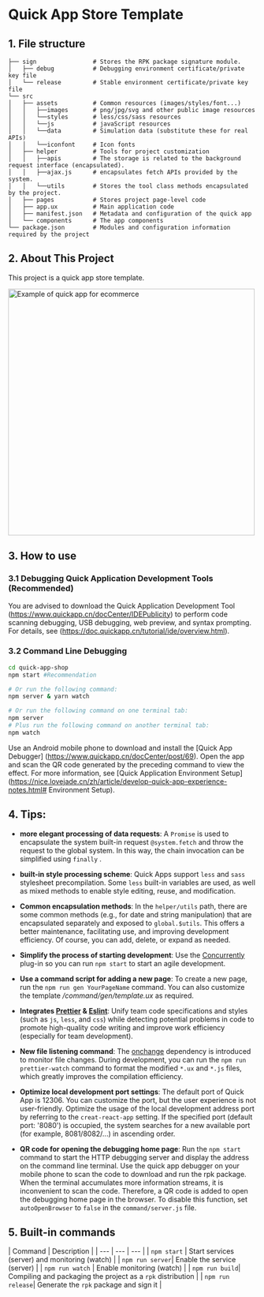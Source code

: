 # Quick App Store Template

## 1. File structure


```
├── sign                # Stores the RPK package signature module.
│   ├── debug           # Debugging environment certificate/private key file
│   └── release         # Stable environment certificate/private key file
└── src
│   ├── assets          # Common resources (images/styles/font...)
│   │   ├──images       # png/jpg/svg and other public image resources
│   │   └──styles       # less/css/sass resources
│   │   └──js           # javaScript resources
│   │   └──data         # Simulation data (substitute these for real APIs)
│   │   └──iconfont     # Icon fonts
│   ├── helper          # Tools for project customization
│   │   ├──apis         # The storage is related to the background request interface (encapsulated).
│   │   ├──ajax.js      # encapsulates fetch APIs provided by the system.
│   │   └──utils        # Stores the tool class methods encapsulated by the project.
│   ├── pages           # Stores project page-level code
│   ├── app.ux          # Main application code
│   ├── manifest.json   # Metadata and configuration of the quick app
│   └── components      # The app components
└── package.json        # Modules and configuration information required by the project
```

## 2. About This Project

This project is a quick app store template.

<img height="500" src="./images/ecommerce_quickapp.gif" alt="Example of quick app for ecommerce" />

## 3. How to use

### 3.1 Debugging Quick Application Development Tools (Recommended)

You are advised to download the Quick Application Development Tool (https://www.quickapp.cn/docCenter/IDEPublicity) to perform code scanning debugging, USB debugging, web preview, and syntax prompting. For details, see (https://doc.quickapp.cn/tutorial/ide/overview.html).

### 3.2 Command Line Debugging
```bash
cd quick-app-shop
npm start #Recommendation

# Or run the following command:
npm server & yarn watch

# Or run the following command on one terminal tab:
npm server
# Plus run the following command on another terminal tab:
npm watch

```

Use an Android mobile phone to download and install the [Quick App Debugger] (https://www.quickapp.cn/docCenter/post/69). Open the app and scan the QR code generated by the preceding command to view the effect. For more information, see [Quick Application Environment Setup] (https://nice.lovejade.cn/zh/article/develop-quick-app-experience-notes.html# Environment Setup).


## 4. Tips:

- **more elegant processing of data requests**: A `Promise` is used to encapsulate the system built-in request `@system.fetch` and throw the request to the global system. In this way, the chain invocation can be simplified using  `finally` .

- **built-in style processing scheme**: Quick Apps support `less` and `sass` stylesheet precompilation. Some `less` built-in variables are used, as well as mixed methods to enable style editing, reuse, and modification.

- **Common encapsulation methods**: In the `helper/utils` path, there are some common methods (e.g., for date and string manipulation) that are encapsulated separately and exposed to `global.$utils`. This offers a better maintenance, facilitating use, and improving development efficiency. Of course, you can add, delete, or expand as needed.

- **Simplify the process of starting development**: Use the [Concurrently](https://github.com/kimmobrunfeldt/concurrently) plug-in so you can run `npm start` to start an agile development.

- **Use a command script for adding a new page**: To create a new page, run the `npm run gen YourPageName` command. You can also customize the template */command/gen/template.ux* as required.

- **Integrates [Prettier](https://prettier.io/) & [Eslint](https://eslint.org/)**: Unify team code specifications and styles (such as `js`, `less`, and `css`) while detecting potential problems in code to promote high-quality code writing and improve work efficiency (especially for team development).

- **New file listening command**: The [onchange](https://github.com/Qard/onchange) dependency is introduced to monitor file changes. During development, you can run the `npm run prettier-watch` command to format the modified `*.ux` and `*.js` files, which greatly improves the compilation efficiency.

- **Optimize local development port settings**: The default port of Quick App is 12306. You can customize the port, but the user experience is not user-friendly. Optimize the usage of the local development address port by referring to the `creat-react-app` setting. If the specified port (default port: '8080') is occupied, the system searches for a new available port (for example, 8081/8082/...) in ascending order.

- **QR code for opening the debugging home page**: Run the `npm start` command to start the HTTP debugging server and display the address on the command line terminal. Use the quick app debugger on your mobile phone to scan the code to download and run the rpk package. When the terminal accumulates more information streams, it is inconvenient to scan the code. Therefore, a QR code is added to open the debugging home page in the browser. To disable this function, set `autoOpenBrowser` to `false` in the `command/server.js` file.

## 5. Built-in commands

| Command | Description |
| --- | --- | --- |
| `npm start` | Start services (server) and monitoring (watch) |
| `npm run server`| Enable the service (server) | 
| `npm run watch` | Enable monitoring (watch) | 
| `npm run build`| Compiling and packaging the project as a `rpk` distribution |
| `npm run release`| Generate the `rpk` package and sign it |


